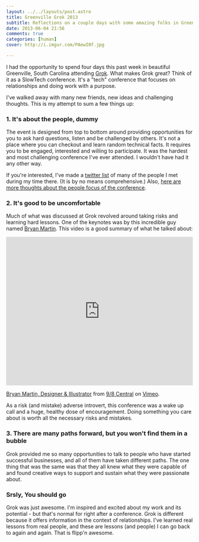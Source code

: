 ```yaml
---
layout: ../../layouts/post.astro
title: Greenville Grok 2013
subtitle: Reflections on a couple days with some amazing folks in Greenville, South Carolina
date: 2013-06-04 21:56
comments: true
categories: [human]
cover: http://i.imgur.com/PAewI0f.jpg

---
```

I had the opportunity to spend four days this past week in beautiful Greenville, South Carolina attending [Grok](http://www.theironyard.com/events/grok). What makes Grok great? Think of it as a SlowTech conference. It's a "tech" conference that focuses on relationships and doing work with a purpose.

I've walked away with many new friends, new ideas and challenging thoughts. This is my attempt to sum a few things up:

### 1. It's about the people, dummy

The event is designed from top to bottom around providing opportunities for you to ask hard questions, listen and be challenged by others. It's not a place where you can checkout and learn random technical facts. It requires you to be engaged, interested and willing to participate. It was the hardest and most challenging conference I've ever attended. I wouldn't have had it any other way.

If you're interested, I've made a [twitter list](https://twitter.com/mattmcmanus/grok) of many of the people I met during my time there. (It is by no means comprehensive.) Also, [here are more thoughts about the people focus of the conference](https://lessaccounting.com/blog/why-greenville-grok-was-a-great-tech-conference/).

### 2. It's good to be uncomfortable

Much of what was discussed at Grok revolved around taking risks and learning hard lessons. One of the keynotes was by this incredible guy named [Bryan Martin](https://twitter.com/bryanrmartin). This video is a good summary of what he talked about:

<iframe src="https://player.vimeo.com/video/65173322" width="100%" height="400" frameborder="0" webkitAllowFullScreen mozallowfullscreen allowFullScreen></iframe> <p><a href="https://vimeo.com/65173322">Bryan Martin, Designer &amp; Illustrator</a> from <a href="https://vimeo.com/98c">9/8 Central</a> on <a href="http://vimeo.com">Vimeo</a>.</p>

As a risk (and mistake) adverse introvert, this conference was a wake up call and a huge, healthy dose of encouragement. Doing something you care about is worth all the necessary risks and mistakes.

### 3. There are many paths forward, but you won't find them in a bubble

Grok provided me so many opportunities to talk to people who have started successful businesses, and all of them have taken different paths. The one thing that was the same was that they all knew what they were capable of and found creative ways to support and sustain what they were passionate about.

### Srsly, You should go

Grok was just awesome. I'm inspired and excited about my work and its potential - but that's normal for right after a conference. Grok is different because it offers information in the context of relationships. I've learned real lessons from real people, and these are lessons (and people) I can go back to again and again. That is flipp'n awesome.
